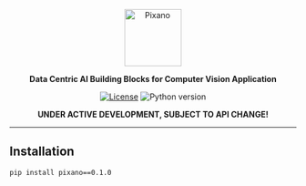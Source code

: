 <div align="center">

<p alig="center">

<img src="images/pixano_logo.png" alt="Pixano" height="100"/>

**Data Centric AI Building Blocks for Computer Vision Application**

[![License](https://img.shields.io/badge/license-CeCILL--C-blue.svg)](LICENSE)
![Python version](https://img.shields.io/badge/python-3.10+-important)


**UNDER ACTIVE DEVELOPMENT, SUBJECT TO API CHANGE!**

</p>

</div>

<hr/>

## Installation

```shell
pip install pixano==0.1.0
```
